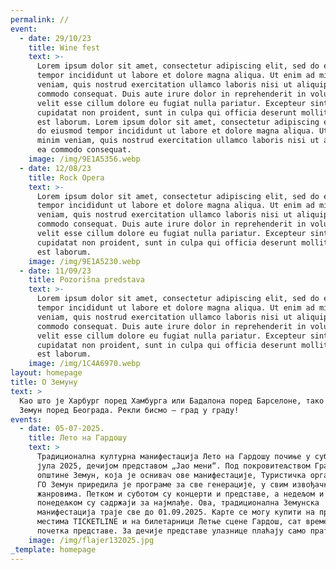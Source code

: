 ```yaml
---
permalink: //
event:
  - date: 29/10/23
    title: Wine fest
    text: >-
      Lorem ipsum dolor sit amet, consectetur adipiscing elit, sed do eiusmod
      tempor incididunt ut labore et dolore magna aliqua. Ut enim ad minim
      veniam, quis nostrud exercitation ullamco laboris nisi ut aliquip ex ea
      commodo consequat. Duis aute irure dolor in reprehenderit in voluptate
      velit esse cillum dolore eu fugiat nulla pariatur. Excepteur sint occaecat
      cupidatat non proident, sunt in culpa qui officia deserunt mollit anim id
      est laborum. Lorem ipsum dolor sit amet, consectetur adipiscing elit, sed
      do eiusmod tempor incididunt ut labore et dolore magna aliqua. Ut enim ad
      minim veniam, quis nostrud exercitation ullamco laboris nisi ut aliquip ex
      ea commodo consequat.
    image: /img/9E1A5356.webp
  - date: 12/08/23
    title: Rock Opera
    text: >-
      Lorem ipsum dolor sit amet, consectetur adipiscing elit, sed do eiusmod
      tempor incididunt ut labore et dolore magna aliqua. Ut enim ad minim
      veniam, quis nostrud exercitation ullamco laboris nisi ut aliquip ex ea
      commodo consequat. Duis aute irure dolor in reprehenderit in voluptate
      velit esse cillum dolore eu fugiat nulla pariatur. Excepteur sint occaecat
      cupidatat non proident, sunt in culpa qui officia deserunt mollit anim id
      est laborum.
    image: /img/9E1A5230.webp
  - date: 11/09/23
    title: Pozorišna predstava
    text: >-
      Lorem ipsum dolor sit amet, consectetur adipiscing elit, sed do eiusmod
      tempor incididunt ut labore et dolore magna aliqua. Ut enim ad minim
      veniam, quis nostrud exercitation ullamco laboris nisi ut aliquip ex ea
      commodo consequat. Duis aute irure dolor in reprehenderit in voluptate
      velit esse cillum dolore eu fugiat nulla pariatur. Excepteur sint occaecat
      cupidatat non proident, sunt in culpa qui officia deserunt mollit anim id
      est laborum.
    image: /img/1C4A6970.webp
layout: homepage
title: О Земуну
text: >
  Као што је Харбург поред Хамбурга или Бадалона поред Барселоне, тако је и
  Земун поред Београда. Рекли бисмо – град у граду!
events:
  - date: 05-07-2025.
    title: Лето на Гардошу
    text: >
      Традиционална културна манифестација Лето на Гардошу почиње у суботу, 5.
      јула 2025, дечијом представом „Јао мени“. Под покровитељством Градске
      општине Земун, која је оснивач ове манифестације, Туристичка организација
      ГО Земун приредила је програме за све генерације, у свим извођачким
      жанровима. Петком и суботом су концерти и представе, a недељом и
      понедељком су садржаји за најмлађе. Oва, традиционална Земунска
      манифестација траје све до 01.09.2025. Kaрте се могу купити нa продајним
      местима TICKETLINE и на билетарници Летње сцене Гардош, сат времена пре
      почетка представе. За дечије представе улазнице плаћају само пратиоци.
    image: /img/flajer132025.jpg
_template: homepage
---
```



